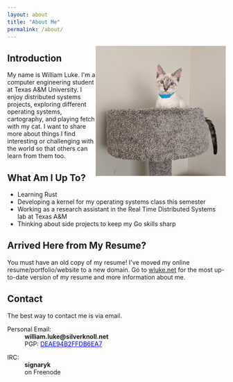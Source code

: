 ```yaml
---
layout: about
title: "About Me"
permalink: /about/
---
```

<float style="float: right;">
	<img src="/Ella.jpg" alt="My cat, Ella!" height="300" width="300"/>
</float>

## Introduction
My name is William Luke. I'm a computer engineering student at Texas A&M University. I enjoy
distributed systems projects, exploring different operating systems, cartography, and playing fetch
with my cat. I want to share more about things I find interesting or challenging with the world
so that others can learn from them too. 

## What Am I Up To?
- Learning Rust
- Developing a kernel for my operating systems class this semester
- Working as a research assistant in the Real Time Distributed Systems lab at Texas A&M
- Thinking about side projects to keep my Go skills sharp

## Arrived Here from My Resume?
You must have an old copy of my resume! I've moved my online resume/portfolio/website 
to a new domain. Go to [wluke.net](https://wluke.net) for the most up-to-date version 
of my resume and more information about me.

## Contact
The best way to contact me is via email.
<dl>
    <dt>Personal Email: </dt>
    <dd> <strong> william.luke@silverknoll.net </strong> </dd>
    <dd>PGP: <a style="color: blue" href="/williamluke.gpg">DEAE94B2FFDB6EA7</a></dd>
    <p/>
    <dt>IRC: </dt>
    <dd><b>signaryk</b></dd>
    <dd>on Freenode</dd>
    <!-- <p/>
    <dt>University Email:</dt>
    <dd> <strong> william.luke21@tamu.edu </strong> </dd> -->
</dl>
